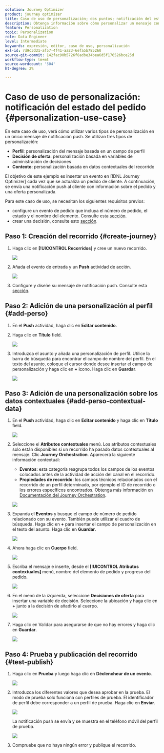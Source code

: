 ```yaml
---
solution: Journey Optimizer
product: journey optimizer
title: Caso de uso de personalización; dos puntos; notificación del estado del pedido
description: Obtenga información sobre cómo personalizar un mensaje con información de perfil, decisión de oferta y contexto.
feature: Personalization
topic: Personalization
role: Data Engineer
level: Intermediate
keywords: expresión, editor, caso de uso, personalización
exl-id: 7d9c3d31-af57-4f41-aa23-6efa5b785260
source-git-commit: 142fac90b5726f6adbe34bea6d5f176526bce25d
workflow-type: tm+mt
source-wordcount: '504'
ht-degree: 2%

---
```


# Caso de uso de personalización: notificación del estado del pedido {#personalization-use-case}

En este caso de uso, verá cómo utilizar varios tipos de personalización en un único mensaje de notificación push. Se utilizan tres tipos de personalización:

* **Perfil**: personalización del mensaje basada en un campo de perfil
* **Decisión de oferta**: personalización basada en variables de administración de decisiones
* **Contexto**: personalización basada en datos contextuales del recorrido

El objetivo de este ejemplo es insertar un evento en [!DNL Journey Optimizer] cada vez que se actualiza un pedido de cliente. A continuación, se envía una notificación push al cliente con información sobre el pedido y una oferta personalizada.

Para este caso de uso, se necesitan los siguientes requisitos previos:

* configure un evento de pedido que incluya el número de pedido, el estado y el nombre del elemento. Consulte esta [sección](../event/about-events.md).
* crear una decisión, consulte esto [sección](../offers/offer-activities/create-offer-activities.md).

## Paso 1: Creación del recorrido {#create-journey}

1. Haga clic en **[!UICONTROL Recorridos]** y cree un nuevo recorrido.

   ![](assets/perso-uc4.png)

1. Añada el evento de entrada y un **Push** actividad de acción.

   ![](assets/perso-uc5.png)

1. Configure y diseñe su mensaje de notificación push. Consulte esta [sección](../push/create-push.md).

## Paso 2: Adición de una personalización al perfil {#add-perso}

1. En el **Push** actividad, haga clic en **Editar contenido**.

1. Haga clic en **Título** field.

   ![](assets/perso-uc2.png)

1. Introduzca el asunto y añada una personalización de perfil. Utilice la barra de búsqueda para encontrar el campo de nombre del perfil. En el texto del asunto, coloque el cursor donde desee insertar el campo de personalización y haga clic en **+** icono. Haga clic en **Guardar**.

   ![](assets/perso-uc3.png)

## Paso 3: Adición de una personalización sobre los datos contextuales {#add-perso-contextual-data}

1. En el **Push** actividad, haga clic en **Editar contenido** y haga clic en **Título** field.

   ![](assets/perso-uc9.png)

1. Seleccione el **Atributos contextuales** menú. Los atributos contextuales solo están disponibles si un recorrido ha pasado datos contextuales al mensaje. Clic **Journey Orchestration**. Aparecerá la siguiente información contextual:

   * **Eventos**: esta categoría reagrupa todos los campos de los eventos colocados antes de la actividad de acción del canal en el recorrido.
   * **Propiedades de recorrido**: los campos técnicos relacionados con el recorrido de un perfil determinado, por ejemplo el ID de recorrido o los errores específicos encontrados. Obtenga más información en [Documentación del Journey Orchestration](../building-journeys/expression/journey-properties.md).

   ![](assets/perso-uc10.png)

1. Expanda el **Eventos** y busque el campo de número de pedido relacionado con su evento. También puede utilizar el cuadro de búsqueda. Haga clic en **+** para insertar el campo de personalización en el texto del asunto. Haga clic en **Guardar**.

   ![](assets/perso-uc11.png)

1. Ahora haga clic en **Cuerpo** field.

   ![](assets/perso-uc12.png)

1. Escriba el mensaje e inserte, desde el **[!UICONTROL Atributos contextuales]** menú, nombre del elemento de pedido y progreso del pedido.

   ![](assets/perso-uc13.png)

1. En el menú de la izquierda, seleccione **Decisiones de oferta** para insertar una variable de decisión. Seleccione la ubicación y haga clic en **+** junto a la decisión de añadirlo al cuerpo.

   ![](assets/perso-uc14.png)

1. Haga clic en Validar para asegurarse de que no hay errores y haga clic en **Guardar**.

   ![](assets/perso-uc15.png)

## Paso 4: Prueba y publicación del recorrido {#test-publish}

1. Haga clic en **Prueba** y luego haga clic en **Déclencheur de un evento**.

   ![](assets/perso-uc17.png)

1. Introduzca los diferentes valores que desea aprobar en la prueba. El modo de prueba solo funciona con perfiles de prueba. El identificador de perfil debe corresponder a un perfil de prueba. Haga clic en **Enviar**.

   ![](assets/perso-uc18.png)

   La notificación push se envía y se muestra en el teléfono móvil del perfil de prueba.

   ![](assets/perso-uc19.png)

1. Compruebe que no haya ningún error y publique el recorrido.
